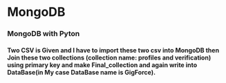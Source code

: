 # MongoDB
### MongoDB with Pyton
#### Two CSV is Given and I have to import these two csv into MongoDB then Join these two collections (collection name: profiles and verification) using primary key and make Final_collection and again write into DataBase(in My case DataBase name is GigForce).
